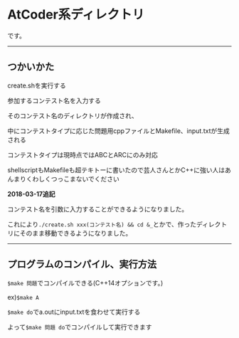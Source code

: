 # AtCoder系ディレクトリ
です。

---

## つかいかた

create.shを実行する

参加するコンテスト名を入力する

そのコンテスト名のディレクトリが作成され、

中にコンテストタイプに応じた問題用cppファイルとMakefile、input.txtが生成される

コンテストタイプは現時点ではABCとARCにのみ対応

shellscriptもMakefileも超テキトーに書いたので芸人さんとかC++に強い人はあんまりくわしくつっこまないでください

**2018-03-17追記**

コンテスト名を引数に入力することができるようになりました。

これにより`./create.sh xxx(コンテスト名) && cd &_`とかで、作ったディレクトリにそのまま移動できるようになりました。

---

## プログラムのコンパイル、実行方法

`$make 問題`でコンパイルできる(C++14オプションです。)

ex)`$make A`

`$make do`でa.outにinput.txtを食わせて実行する

よって`$make 問題 do`でコンパイルして実行できます
